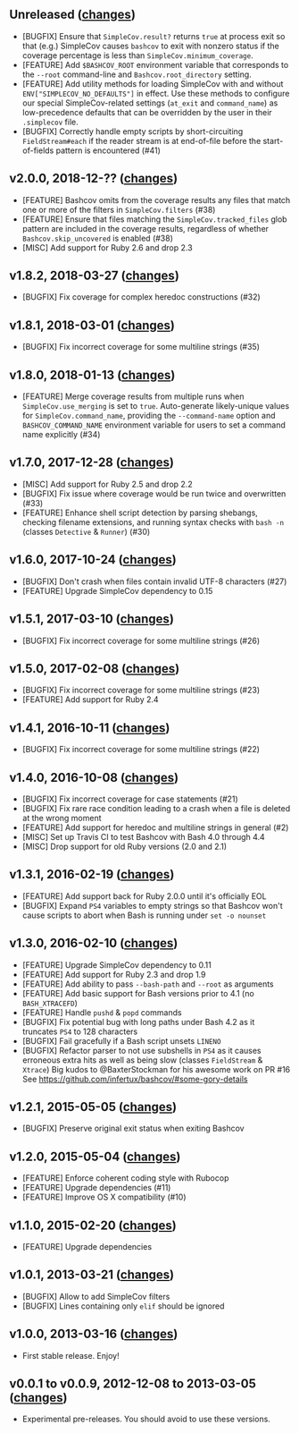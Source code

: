 ## Unreleased ([changes](https://github.com/infertux/bashcov/compare/v2.0.0...master))

  * [BUGFIX]  Ensure that `SimpleCov.result?` returns `true` at process exit so
              that (e.g.) SimpleCov causes `bashcov` to exit with nonzero
              status if the coverage percentage is less than
              `SimpleCov.minimum_coverage`.
  * [FEATURE] Add `$BASHCOV_ROOT` environment variable that corresponds to the
              `--root` command-line  and `Bashcov.root_directory` setting.
  * [FEATURE] Add utility methods for loading SimpleCov with and without
              `ENV["SIMPLECOV_NO_DEFAULTS"]` in effect. Use these methods to
              configure our special SimpleCov-related settings (`at_exit` and
              `command_name`) as low-precedence defaults that can be overridden
              by the user in their `.simplecov` file.
  * [BUGFIX]  Correctly handle empty scripts by short-circuiting
              `FieldStream#each` if the reader stream is at end-of-file before
              the start-of-fields pattern is encountered (#41)

## v2.0.0, 2018-12-?? ([changes](https://github.com/infertux/bashcov/compare/v1.8.2...v2.0.0))

  * [FEATURE] Bashcov omits from the coverage results any files that match one
              or more of the filters in `SimpleCov.filters` (#38)
  * [FEATURE] Ensure that files matching the `SimpleCov.tracked_files` glob
              pattern are included in the coverage results, regardless of
              whether `Bashcov.skip_uncovered` is enabled (#38)
  * [MISC]    Add support for Ruby 2.6 and drop 2.3

## v1.8.2, 2018-03-27 ([changes](https://github.com/infertux/bashcov/compare/v1.8.1...v1.8.2))

  * [BUGFIX]  Fix coverage for complex heredoc constructions (#32)

## v1.8.1, 2018-03-01 ([changes](https://github.com/infertux/bashcov/compare/v1.8.0...v1.8.1))

  * [BUGFIX]  Fix incorrect coverage for some multiline strings (#35)

## v1.8.0, 2018-01-13 ([changes](https://github.com/infertux/bashcov/compare/v1.7.0...v1.8.0))

  * [FEATURE] Merge coverage results from multiple runs when
              `SimpleCov.use_merging` is set to `true`. Auto-generate
              likely-unique values for `SimpleCov.command_name`, providing the
              `--command-name` option and `BASHCOV_COMMAND_NAME` environment
              variable for users to set a command name explicitly (#34)

## v1.7.0, 2017-12-28 ([changes](https://github.com/infertux/bashcov/compare/v1.6.0...v1.7.0))

  * [MISC]    Add support for Ruby 2.5 and drop 2.2
  * [BUGFIX]  Fix issue where coverage would be run twice and overwritten (#33)
  * [FEATURE] Enhance shell script detection by parsing shebangs, checking
              filename extensions, and running syntax checks with `bash -n`
              (classes `Detective` & `Runner`) (#30)

## v1.6.0, 2017-10-24 ([changes](https://github.com/infertux/bashcov/compare/v1.5.1...v1.6.0))

  * [BUGFIX]  Don't crash when files contain invalid UTF-8 characters (#27)
  * [FEATURE] Upgrade SimpleCov dependency to 0.15

## v1.5.1, 2017-03-10 ([changes](https://github.com/infertux/bashcov/compare/v1.5.0...v1.5.1))

  * [BUGFIX]  Fix incorrect coverage for some multiline strings (#26)

## v1.5.0, 2017-02-08 ([changes](https://github.com/infertux/bashcov/compare/v1.4.1...v1.5.0))

  * [BUGFIX]  Fix incorrect coverage for some multiline strings (#23)
  * [FEATURE] Add support for Ruby 2.4

## v1.4.1, 2016-10-11 ([changes](https://github.com/infertux/bashcov/compare/v1.4.0...v1.4.1))

  * [BUGFIX]  Fix incorrect coverage for some multiline strings (#22)

## v1.4.0, 2016-10-08 ([changes](https://github.com/infertux/bashcov/compare/v1.3.1...v1.4.0))

  * [BUGFIX]  Fix incorrect coverage for case statements (#21)
  * [BUGFIX]  Fix rare race condition leading to a crash when a file is deleted at the wrong moment
  * [FEATURE] Add support for heredoc and multiline strings in general (#2)
  * [MISC]    Set up Travis CI to test Bashcov with Bash 4.0 through 4.4
  * [MISC]    Drop support for old Ruby versions (2.0 and 2.1)

## v1.3.1, 2016-02-19 ([changes](https://github.com/infertux/bashcov/compare/v1.3.0...v1.3.1))

  * [FEATURE] Add support back for Ruby 2.0.0 until it's officially EOL
  * [BUGFIX]  Expand `PS4` variables to empty strings so that Bashcov won't cause scripts to abort when Bash is running under `set -o nounset`

## v1.3.0, 2016-02-10 ([changes](https://github.com/infertux/bashcov/compare/v1.2.1...v1.3.0))

  * [FEATURE] Upgrade SimpleCov dependency to 0.11
  * [FEATURE] Add support for Ruby 2.3 and drop 1.9
  * [FEATURE] Add ability to pass `--bash-path` and `--root` as arguments
  * [FEATURE] Add basic support for Bash versions prior to 4.1 (no `BASH_XTRACEFD`)
  * [FEATURE] Handle `pushd` & `popd` commands
  * [BUGFIX]  Fix potential bug with long paths under Bash 4.2 as it truncates `PS4` to 128 characters
  * [BUGFIX]  Fail gracefully if a Bash script unsets `LINENO`
  * [BUGFIX]  Refactor parser to not use subshells in `PS4` as it causes erroneous extra hits as well as being slow (classes `FieldStream` & `Xtrace`)
              Big kudos to @BaxterStockman for his awesome work on PR #16
              See https://github.com/infertux/bashcov/#some-gory-details

## v1.2.1, 2015-05-05 ([changes](https://github.com/infertux/bashcov/compare/v1.2.0...v1.2.1))

  * [BUGFIX]  Preserve original exit status when exiting Bashcov

## v1.2.0, 2015-05-04 ([changes](https://github.com/infertux/bashcov/compare/v1.1.0...v1.2.0))

  * [FEATURE] Enforce coherent coding style with Rubocop
  * [FEATURE] Upgrade dependencies (#11)
  * [FEATURE] Improve OS X compatibility (#10)

## v1.1.0, 2015-02-20 ([changes](https://github.com/infertux/bashcov/compare/v1.0.1...v1.1.0))

  * [FEATURE] Upgrade dependencies

## v1.0.1, 2013-03-21 ([changes](https://github.com/infertux/bashcov/compare/v1.0.0...v1.0.1))

  * [BUGFIX]  Allow to add SimpleCov filters
  * [BUGFIX]  Lines containing only `elif` should be ignored

## v1.0.0, 2013-03-16 ([changes](https://github.com/infertux/bashcov/compare/v0.0.9...v1.0.0))

  * First stable release. Enjoy!

## v0.0.1 to v0.0.9, 2012-12-08 to 2013-03-05 ([changes](https://github.com/infertux/bashcov/compare/v0.0.1...v0.0.9))

  * Experimental pre-releases. You should avoid to use these versions.

